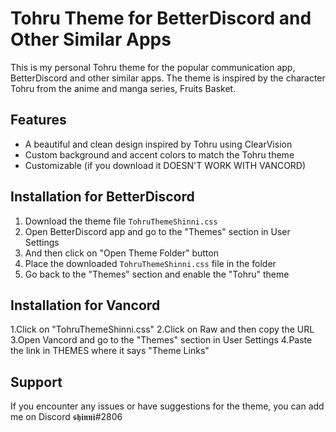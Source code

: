 # Tohru Theme for BetterDiscord and Other Similar Apps

This is my personal Tohru theme for the popular communication app, BetterDiscord and other similar apps. The theme is inspired by the character Tohru from the anime and manga series, Fruits Basket.

## Features

- A beautiful and clean design inspired by Tohru using ClearVision
- Custom background and accent colors to match the Tohru theme
- Customizable (if you download it DOESN'T WORK WITH VANCORD)

## Installation for BetterDiscord

1. Download the theme file `TohruThemeShinni.css`
2. Open BetterDiscord  app and go to the "Themes" section in User Settings
3. And then click on "Open Theme Folder" button 
4. Place the downloaded `TohruThemeShinni.css` file in the folder
5. Go back to the "Themes" section and enable the "Tohru" theme

## Installation for Vancord
1.Click on "TohruThemeShinni.css"
2.Click on Raw and then copy the URL 
3.Open Vancord and go to the "Themes" section in User Settings
4.Paste the link in THEMES where it says "Theme Links" 

## Support

If you encounter any issues or have suggestions for the theme, you can add me on Discord 𝖘𝖍𝖎𝖓𝖓𝖎#2806
